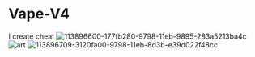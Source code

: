 # Vape-V4
I create cheat
![113896600-177fb280-9798-11eb-9895-283a5213ba4c](https://user-images.githubusercontent.com/121470628/209605832-69c39f55-a4d3-497d-886b-39b4026bf41d.png)
![art](https://user-images.githubusercontent.com/121470628/209605835-cb475d0d-c07a-485f-aa82-927573c00e7b.PNG)
![113896709-3120fa00-9798-11eb-8d3b-e39d022f48cc](https://user-images.githubusercontent.com/121470628/209605837-78bba3d7-dd64-42bc-8aad-8b115c125037.png)
